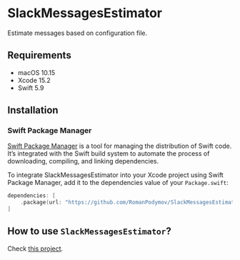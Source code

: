 # SlackMessagesEstimator

Estimate messages based on configuration file.

## Requirements

- macOS 10.15
- Xcode 15.2
- Swift 5.9

## Installation

### Swift Package Manager

[Swift Package Manager](https://swift.org/package-manager/) is a tool for managing the distribution of Swift code. It’s integrated with the Swift build system to automate the process of downloading, compiling, and linking dependencies.

To integrate SlackMessagesEstimator into your Xcode project using Swift Package Manager, add it to the dependencies value of your `Package.swift`:

```swift
dependencies: [
    .package(url: "https://github.com/RomanPodymov/SlackMessagesEstimator.git", from: "1.0.0")
]
```

## How to use ```SlackMessagesEstimator```?

Check [this project](https://github.com/RomanPodymov/SlackMessagesEstimatorUtility).
